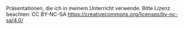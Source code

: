 Präsentationen, die ich in meinem Unterricht verwende.
Bitte Lizenz beachten: CC BY-NC-SA https://creativecommons.org/licenses/by-nc-sa/4.0/ 